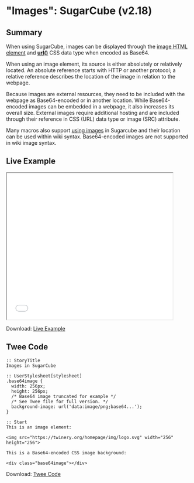 # "Images": SugarCube (v2.18)

## Summary

When using SugarCube, images can be displayed through the [image HTML element](https://developer.mozilla.org/en-US/docs/Web/HTML/Element/img) and **[url()](https://developer.mozilla.org/en-US/docs/Web/CSS/url)** CSS data type when encoded as Base64.

When using an image element, its source is either absolutely or relatively located. An absolute reference starts with HTTP or another protocol; a relative reference describes the location of the image in relation to the webpage.

Because images are external resources, they need to be included with the webpage as Base64-encoded or in another location. While Base64-encoded images can be embedded in a webpage, it also increases its overall size. External images require additional hosting and are included through their reference in CSS (URL) data type or image (SRC) attribute.

Many macros also support [using images](http://www.motoslave.net/sugarcube/2/docs/markup.html#images) in Sugarcube and their location can be used within wiki syntax. Base64-encoded images are not supported in wiki image syntax.

## Live Example

<section>
<iframe src="sugarcube_images_example.html" height=400 width=90%></iframe>

Download: <a href="sugarcube_images_example.html" target="_blank">Live Example</a>
</section>

## Twee Code

```
:: StoryTitle
Images in SugarCube

:: UserStylesheet[stylesheet]
.base64image {
  width: 256px;
  height: 256px;
  /* Base64 image truncated for example */
  /* See Twee file for full version. */
  background-image: url('data:image/png;base64...');
}

:: Start
This is an image element:

<img src="https://twinery.org/homepage/img/logo.svg" width="256" height="256">

This is a Base64-encoded CSS image background:

<div class="base64image"></div>

```

Download: <a href="sugarcube_images_twee.txt" target="_blank">Twee Code</a>

